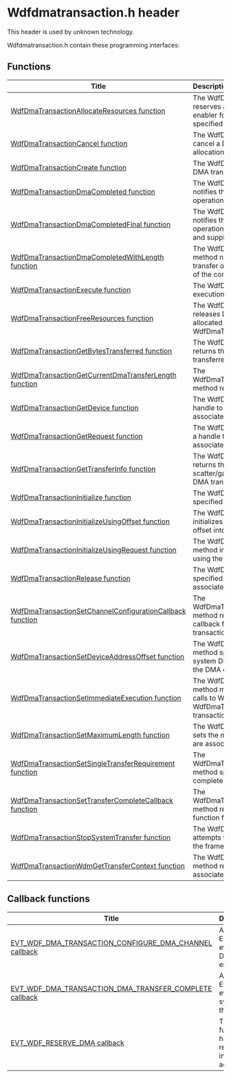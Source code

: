 # Wdfdmatransaction.h header


This header is used by unknown technology.

Wdfdmatransaction.h contain these programming interfaces:


## Functions

| Title   | Description   |
| ---- |:---- |
| [WdfDmaTransactionAllocateResources function](nf-wdfdmatransaction-wdfdmatransactionallocateresources.md) | The WdfDmaTransactionAllocateResources method reserves a single-packet or system-mode DMA enabler for exclusive (and repeated) use with the specified transaction object. |
| [WdfDmaTransactionCancel function](nf-wdfdmatransaction-wdfdmatransactioncancel.md) | The WdfDmaTransactionCancel method attempts to cancel a DMA transaction that is waiting for the allocation of map registers. |
| [WdfDmaTransactionCreate function](nf-wdfdmatransaction-wdfdmatransactioncreate.md) | The WdfDmaTransactionCreate method creates a DMA transaction. |
| [WdfDmaTransactionDmaCompleted function](nf-wdfdmatransaction-wdfdmatransactiondmacompleted.md) | The WdfDmaTransactionDmaCompleted method notifies the framework that a device's DMA transfer operation is completed. |
| [WdfDmaTransactionDmaCompletedFinal function](nf-wdfdmatransaction-wdfdmatransactiondmacompletedfinal.md) | The WdfDmaTransactionDmaCompletedFinal method notifies the framework that a device's DMA transfer operation has completed with an underrun condition and supplies the length of the completed transfer. |
| [WdfDmaTransactionDmaCompletedWithLength function](nf-wdfdmatransaction-wdfdmatransactiondmacompletedwithlength.md) | The WdfDmaTransactionDmaCompletedWithLength method notifies the framework that a device's DMA transfer operation is complete and supplies the length of the completed transfer. |
| [WdfDmaTransactionExecute function](nf-wdfdmatransaction-wdfdmatransactionexecute.md) | The WdfDmaTransactionExecute method begins the execution of a specified DMA transaction. |
| [WdfDmaTransactionFreeResources function](nf-wdfdmatransaction-wdfdmatransactionfreeresources.md) | The WdfDmaTransactionFreeResources method releases DMA resources that the driver previously allocated by calling WdfDmaTransactionAllocateResources. |
| [WdfDmaTransactionGetBytesTransferred function](nf-wdfdmatransaction-wdfdmatransactiongetbytestransferred.md) | The WdfDmaTransactionGetBytesTransferred method returns the total number of bytes that have been transferred for a specified DMA transaction. |
| [WdfDmaTransactionGetCurrentDmaTransferLength function](nf-wdfdmatransaction-wdfdmatransactiongetcurrentdmatransferlength.md) | The WdfDmaTransactionGetCurrentDmaTransferLength method returns the size of the current DMA transfer. |
| [WdfDmaTransactionGetDevice function](nf-wdfdmatransaction-wdfdmatransactiongetdevice.md) | The WdfDmaTransactionGetDevice method returns a handle to the framework device object that is associated with a specified DMA transaction. |
| [WdfDmaTransactionGetRequest function](nf-wdfdmatransaction-wdfdmatransactiongetrequest.md) | The WdfDmaTransactionGetRequest method retrieves a handle to the framework request object that is associated with a specified DMA transaction. |
| [WdfDmaTransactionGetTransferInfo function](nf-wdfdmatransaction-wdfdmatransactiongettransferinfo.md) | The WdfDmaTransactionGetTransferInfo method returns the number of map registers and scatter/gather list entries required for an initialized DMA transaction. |
| [WdfDmaTransactionInitialize function](nf-wdfdmatransaction-wdfdmatransactioninitialize.md) | The WdfDmaTransactionInitialize method initializes a specified DMA transaction. |
| [WdfDmaTransactionInitializeUsingOffset function](nf-wdfdmatransaction-wdfdmatransactioninitializeusingoffset.md) | The WdfDmaTransactionInitializeUsingOffset method initializes a specified DMA transaction by using a byte offset into an MDL chain. |
| [WdfDmaTransactionInitializeUsingRequest function](nf-wdfdmatransaction-wdfdmatransactioninitializeusingrequest.md) | The WdfDmaTransactionInitializeUsingRequest method initializes a specified DMA transaction by using the parameters of a specified I/O request. |
| [WdfDmaTransactionRelease function](nf-wdfdmatransaction-wdfdmatransactionrelease.md) | The WdfDmaTransactionRelease method terminates a specified DMA transaction without deleting the associated DMA transaction object. |
| [WdfDmaTransactionSetChannelConfigurationCallback function](nf-wdfdmatransaction-wdfdmatransactionsetchannelconfigurationcallback.md) | The WdfDmaTransactionSetChannelConfigurationCallback method registers a channel configuration event callback function for a system-mode DMA transaction. |
| [WdfDmaTransactionSetDeviceAddressOffset function](nf-wdfdmatransaction-wdfdmatransactionsetdeviceaddressoffset.md) | The WdfDmaTransactionSetDeviceAddressOffset method specifies the offset of the register that the system DMA controller will access when performing the DMA operation. |
| [WdfDmaTransactionSetImmediateExecution function](nf-wdfdmatransaction-wdfdmatransactionsetimmediateexecution.md) | The WdfDmaTransactionSetImmediateExecution method marks the specified DMA transaction so that calls to WdfDmaTransactionExecute and WdfDmaTransactionAllocateResources initiate the transaction immediately or fail. |
| [WdfDmaTransactionSetMaximumLength function](nf-wdfdmatransaction-wdfdmatransactionsetmaximumlength.md) | The WdfDmaTransactionSetMaximumLength method sets the maximum length for the DMA transfers that are associated with a specified DMA transaction. |
| [WdfDmaTransactionSetSingleTransferRequirement function](nf-wdfdmatransaction-wdfdmatransactionsetsingletransferrequirement.md) | The WdfDmaTransactionSetSingleTransferRequirement method specifies that a DMA transaction must complete in a single transfer. |
| [WdfDmaTransactionSetTransferCompleteCallback function](nf-wdfdmatransaction-wdfdmatransactionsettransfercompletecallback.md) | The WdfDmaTransactionSetTransferCompleteCallback method registers a transfer completion event callback function for a system-mode DMA transaction. |
| [WdfDmaTransactionStopSystemTransfer function](nf-wdfdmatransaction-wdfdmatransactionstopsystemtransfer.md) | The WdfDmaTransactionStopSystemTransfer method attempts to stop a system-mode DMA transfer after the framework has called EvtProgramDma. |
| [WdfDmaTransactionWdmGetTransferContext function](nf-wdfdmatransaction-wdfdmatransactionwdmgettransfercontext.md) | The WdfDmaTransactionWdmGetTransferContext method retrieves the WDM transfer context that is associated with a DMA transaction. |

## Callback functions

| Title   | Description   |
| ---- |:---- |
| [EVT_WDF_DMA_TRANSACTION_CONFIGURE_DMA_CHANNEL callback](nc-wdfdmatransaction-evt-wdf-dma-transaction-configure-dma-channel.md) | A driver's EvtDmaTransactionConfigureDmaChannel event callback function configures the DMA adapter for a system-mode DMA enabler. |
| [EVT_WDF_DMA_TRANSACTION_DMA_TRANSFER_COMPLETE callback](nc-wdfdmatransaction-evt-wdf-dma-transaction-dma-transfer-complete.md) | A driver's EvtDmaTransactionDmaTransferComplete event callback function is called when the system-mode controller has completed the current DMA transfer. |
| [EVT_WDF_RESERVE_DMA callback](nc-wdfdmatransaction-evt-wdf-reserve-dma.md) | The EvtReserveDma event callback function is called when the framework has reserved resources to execute and release a transaction. Reserved resources include map registers and the WDM DMA adapter's lock. |
